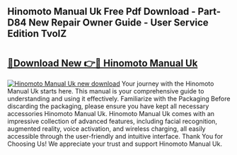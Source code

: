 ## Hinomoto Manual Uk Free Pdf Download - Part-D84 New Repair Owner Guide - User Service Edition TvoIZ

# <h2><a href="http://bc61689.oget.top/?id=Hinomoto+Manual+Uk">🔗Download New 👉🔴 Hinomoto Manual Uk</a></h2>

[![Hinomoto Manual Uk new download](https://i.imgur.com/5g1atiW.png)](http://bc61689.oget.top/?id=Hinomoto+Manual+Uk)
Your journey with the Hinomoto Manual Uk starts here. This manual is your comprehensive guide to understanding and using it effectively. Familiarize with the Packaging Before discarding the packaging, please ensure you have kept all necessary accessories Hinomoto Manual Uk. Hinomoto Manual Uk comes with an impressive collection of advanced features, including facial recognition, augmented reality, voice activation, and wireless charging, all easily accessible through the user-friendly and intuitive interface. Thank You for Choosing Us! We appreciate your trust and support Hinomoto Manual Uk.
